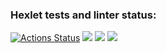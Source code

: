 ### Hexlet tests and linter status:
[![Actions Status](https://github.com/polonnnaruwa/frontend-project-44/actions/workflows/hexlet-check.yml/badge.svg)](https://github.com/polonnnaruwa/frontend-project-44/actions)
<a href="https://codeclimate.com/github/polonnnaruwa/frontend-project-44/maintainability"><img src="https://api.codeclimate.com/v1/badges/17cef3f8b716ca4f3918/maintainability" /></a>
<a href="https://asciinema.org/a/OeIFz822cq6ovLLZXmW8Seb26" target="_blank"><img src="https://asciinema.org/a/OeIFz822cq6ovLLZXmW8Seb26.svg" /></a>
<a href="https://asciinema.org/a/qCG9YxVZ6PrdVewZvSxbv74NX" target="_blank"><img src="https://asciinema.org/a/qCG9YxVZ6PrdVewZvSxbv74NX.svg" /></a>